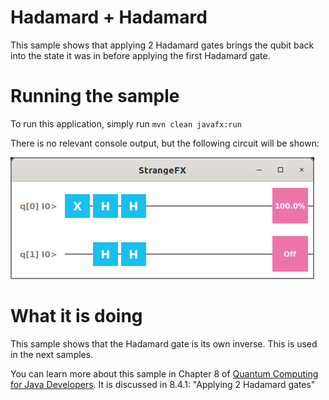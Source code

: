 # Hadamard + Hadamard

This sample shows that applying 2 Hadamard gates brings the qubit back into the state
it was in before applying the first Hadamard gate.

# Running the sample

To run this application, simply run
`mvn clean javafx:run`

There is no relevant console output, but the following circuit will be shown:

![haha](/resources/ch8-haha.png)

# What it is doing

This sample shows that the Hadamard gate is its own inverse. This is used in the next samples.

You can learn more about this sample in Chapter 8 of [Quantum Computing for Java Developers](https://www.manning.com/books/quantum-computing-for-java-developers?a_aid=quantumjava&a_bid=e5166ab9). It is discussed in 8.4.1: "Applying 2 Hadamard gates"
